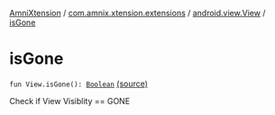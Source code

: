 [AmniXtension](../../index.md) / [com.amnix.xtension.extensions](../index.md) / [android.view.View](index.md) / [isGone](./is-gone.md)

# isGone

`fun View.isGone(): `[`Boolean`](https://kotlinlang.org/api/latest/jvm/stdlib/kotlin/-boolean/index.html) [(source)](https://github.com/AmniX/AmniXTension/tree/master/AmniXtension/src/main/java/com/amnix/xtension/extensions/ViewExtensions.kt#L173)

Check if View Visiblity == GONE

